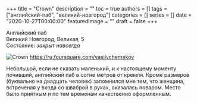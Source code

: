 +++
title = "Crown"
description = ""
toc = true
authors = []
tags = ["английский-паб", "великий-новгород"]
categories = []
series = []
date =  "2020-10-27T00:00:00"
featuredImage = ""
draft = false
+++

Английский паб\
Великий Новгород, Великая, 5\
Состояние: _закрыт навсегда_

![Crown](../images/2020-10-27-crown.png)
https://ru.foursquare.com/vasilychemekov


Небольшой, если не сказать маленький, и к настоящему моменту почивший, английский паб в сотне метров от кремля. Кроме размеров (буквально на двадцать человек) запомнился мне тем, что женщина, встреченая у входа со шваброй в руках, оказалась поваром. Место было приятным и по тем временам качественно оформленным.